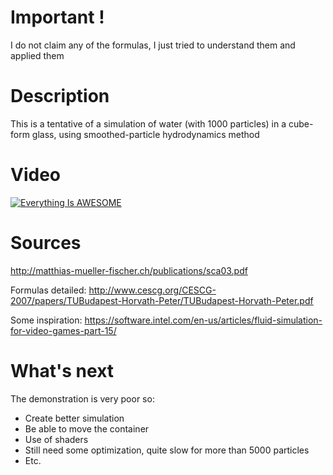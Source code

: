 # Important !
I do not claim any of the formulas, I just tried to understand them and applied them

# Description
This is a tentative of a simulation of water (with 1000 particles) in a cube-form glass, using smoothed-particle hydrodynamics method

# Video
[![Everything Is AWESOME](https://i.ytimg.com/vi/0OyDIompChs/hqdefault.jpg)](https://youtu.be/0OyDIompChs "Sph fluid demo")

# Sources
http://matthias-mueller-fischer.ch/publications/sca03.pdf

Formulas detailed: http://www.cescg.org/CESCG-2007/papers/TUBudapest-Horvath-Peter/TUBudapest-Horvath-Peter.pdf

Some inspiration: https://software.intel.com/en-us/articles/fluid-simulation-for-video-games-part-15/

# What's next
The demonstration is very poor so:
 - Create better simulation 
 - Be able to move the container
 - Use of shaders
 - Still need some optimization, quite slow for more than 5000 particles
 - Etc.
